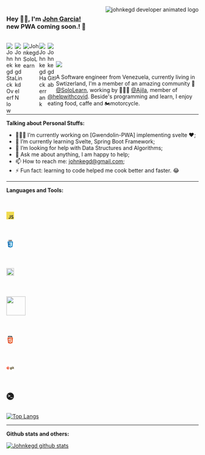 <a href="https://github.com/johnkegd">
<img align="right" alt="johnkegd developer animated logo" height="150px" src="https://media.giphy.com/media/Uw2O9Vw5kYKIihfZ6w/giphy.gif" />
</a>

### Hey 👋🏽, I'm [John Garcia!](https://johnkegd.netlify.app)<br/> new PWA coming soon.! 🚀

<br/>

<a href="https://stackoverflow.com/users/10732933/johnkegd">
  <img align="left" alt="Johnekgd StackOverflow" width="22px" src="https://cdn.jsdelivr.net/npm/simple-icons@3.3.0/icons/stackoverflow.svg" />
</a>
<a href="https://www.linkedin.com/in/johnkegd/">
  <img align="left" alt="Johnkegd LinkdeIN" width="22px" src="https://cdn.jsdelivr.net/npm/simple-icons@v3/icons/linkedin.svg" />
</a>
<a href="https://www.sololearn.com/Profile/6936974/">
  <img align="left" alt="Johnkegd SoloLearn" width="42px" src="https://cdn.jsdelivr.net/npm/simple-icons@3.3.0/icons/xcode.svg" />
</a>
<a href="https://www.hackerrank.com/Johnkegd">
  <img align="left" alt="Johnkegd Hackerrank" width="22px" src="https://cdn.jsdelivr.net/npm/simple-icons@3.3.0/icons/hackerrank.svg" />
</a>
<a href="https://gitlab.com/johnkegd/">
  <img align="left" alt="Johnkegd Gitlab" width="22px" src="https://cdn.jsdelivr.net/npm/simple-icons@3.3.0/icons/gitlab.svg" />
</a>
<br/>
<br/>

![](https://visitor-badge.glitch.me/badge?page_id=johnkegd.johnkegd)

A Software engineer from Venezuela, currently living in Swtizerland, I'm a member of an amazing community &#129489; [@SoloLearn](https://www.sololearn.com/Profile/6936974/), working by 👨🏽‍💻 [@Ajila](https://www.ajila.com), member of [@helpwithcovid](https://helpwithcovid.com/). Beside's programming and learn, I enjoy eating food, caffe and 🏍motorcycle.

---

**Talking about Personal Stuffs:**

- 👨🏽‍💻 I’m currently working on [Gwendolin-PWA] implementing svelte ❤️;
- 🌱 I’m currently learning Svelte, Spring Boot Framework;
- 🤔 I’m looking for help with Data Structures and Algorithms;
- 💬 Ask me about anything, I am happy to help;
- 📫 How to reach me: johnkegd@gmail.com;
- ⚡ Fun fact: learning to code helped me cook better and faster. 😂

---

**Languages and Tools:**

<code>
<a href="https://github.com/johnkegd?tab=repositories">
<img height="20" width="20" src="https://raw.githubusercontent.com/github/explore/80688e429a7d4ef2fca1e82350fe8e3517d3494d/topics/javascript/javascript.png">
</a>
</code>

<code>
<a href="https://github.com/johnkegd?tab=repositories">
<img height="20" width="20" src="https://raw.githubusercontent.com/github/explore/80688e429a7d4ef2fca1e82350fe8e3517d3494d/topics/css/css.png">
</a>
</code>

<code>
<a href="https://github.com/johnkegd?tab=repositories">
<img height="20" width="20" src="https://cdn.jsdelivr.net/npm/simple-icons@3.3.0/icons/svelte.svg">
</a>
</code>

<code>
<a href="https://github.com/johnkegd?tab=repositories">
<img height="50" width="50" src="https://cdn.jsdelivr.net/npm/simple-icons@3.3.0/icons/java.svg">
</a>
</code>

<code>
<a href="https://github.com/johnkegd?tab=repositories">
<img height="20" width="20" src="https://raw.githubusercontent.com/github/explore/80688e429a7d4ef2fca1e82350fe8e3517d3494d/topics/html/html.png">
</a>
</code>

<code>
<a href="https://github.com/johnkegd?tab=repositories">
<img height="20" width="20" src="https://raw.githubusercontent.com/github/explore/80688e429a7d4ef2fca1e82350fe8e3517d3494d/topics/git/git.png">
</a>
</code>

<code>
<a href="https://github.com/johnkegd?tab=repositories">
<img height="20" width="20" src="https://raw.githubusercontent.com/github/explore/80688e429a7d4ef2fca1e82350fe8e3517d3494d/topics/terminal/terminal.png">
</a>
</code>

[![Top Langs](https://github-readme-stats.vercel.app/api/top-langs/?username=johnkegd&layout=compact&theme=dark&bg_color=0d1117&hide_border=true&title_color=ffb606 "Johnkegd skills")](https://github.com/johnkegd?tab=repositories)

---

**Github stats and others:**

[![Johnkegd github stats](https://github-readme-stats.vercel.app/api?username=johnkegd&theme=dark&include_all_commits=true&count_private=true&icon_color=ffb606&text_color=fafafa&bg_color=0d1117&show_icons=true&hide_border=true&title_color=ffb606 "Johnkegd stats")](https://github.com/johnkegd?tab=repositories)

